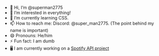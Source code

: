 - 👋 Hi, I’m @superman2775
- 👀 I’m interested in everything!
- 🌱 I’m currently learning CSS.
- 📫 How to reach me: Discord: @super_man2775. (The point behind my name is important)
- 😄 Pronouns: He/him
- ⚡ Fun fact: I am dumb
- 🖥️ I am currently working on a [Spotify API project]([https://github.com/superman2775/spotify-smpp)

<!---
superman2775/superman2775 is a ✨ special ✨ repository because its `README.md` (this file) appears on your GitHub profile.
You can click the Preview link to take a look at your changes.
--->
